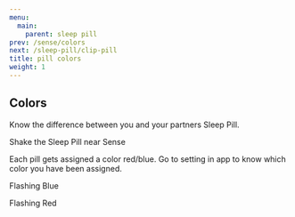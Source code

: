 ```yaml
---
menu:
  main:
    parent: sleep pill
prev: /sense/colors
next: /sleep-pill/clip-pill
title: pill colors
weight: 1
---
```


## Colors

Know the difference between you and your partners Sleep Pill.


Shake the Sleep Pill near Sense

Each pill gets assigned a color red/blue. Go to setting in app to know which color you have been assigned. 


Flashing Blue


Flashing Red

